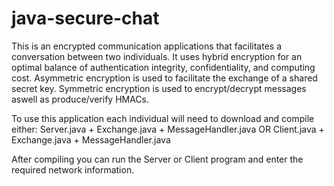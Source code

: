 # java-secure-chat

This is an encrypted communication applications that facilitates a conversation between two individuals. It uses hybrid encryption for an optimal balance of authentication 
integrity, confidentiality, and computing cost. Asymmetric encryption is used to facilitate the exchange of a shared secret key. Symmetric encryption is used to encrypt/decrypt messages aswell as produce/verify HMACs.

To use this application each individual will need to download and compile either:
Server.java + Exchange.java + MessageHandler.java
OR
Client.java + Exchange.java + MessageHandler.java

After compiling you can run the Server or Client program and enter the required network information.
